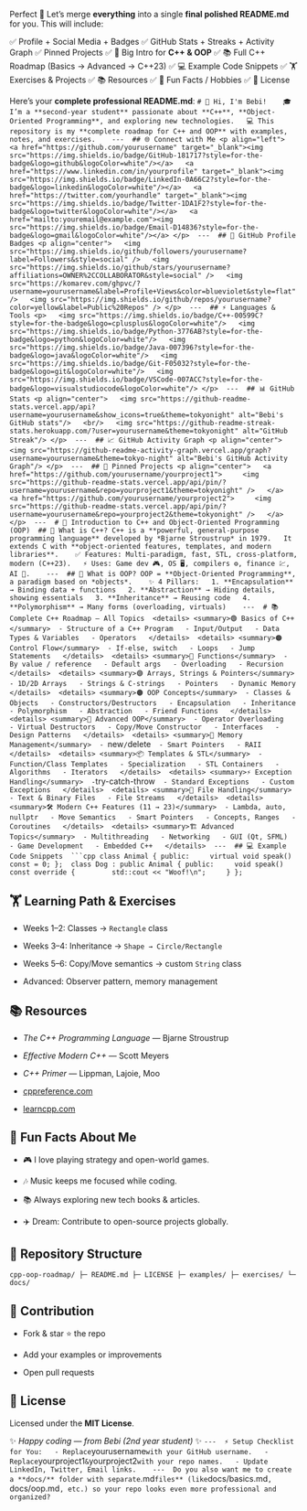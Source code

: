 Perfect 🎉 Let’s merge **everything** into a single **final polished README.md** for you. This will include:
 
✅ Profile + Social Media + Badges ✅ GitHub Stats + Streaks + Activity Graph ✅ Pinned Projects ✅ 🔹 Big Intro for **C++ & OOP** ✅ 📚 Full C++ Roadmap (Basics → Advanced → C++23) ✅ 💻 Example Code Snippets ✅ 🏋️ Exercises & Projects ✅ 📚 Resources ✅ 🎉 Fun Facts / Hobbies ✅ 📜 License
  
Here’s your **complete professional README.md**:
 `# 👋 Hi, I'm Bebi!    🎓 I’m a **second-year student** passionate about **C++**, **Object-Oriented Programming**, and exploring new technologies.   💻 This repository is my **complete roadmap for C++ and OOP** with examples, notes, and exercises.    ---  ## 🌐 Connect with Me <p align="left">   <a href="https://github.com/yourusername" target="_blank"><img src="https://img.shields.io/badge/GitHub-181717?style=for-the-badge&logo=github&logoColor=white"/></a>   <a href="https://www.linkedin.com/in/yourprofile" target="_blank"><img src="https://img.shields.io/badge/LinkedIn-0A66C2?style=for-the-badge&logo=linkedin&logoColor=white"/></a>   <a href="https://twitter.com/yourhandle" target="_blank"><img src="https://img.shields.io/badge/Twitter-1DA1F2?style=for-the-badge&logo=twitter&logoColor=white"/></a>   <a href="mailto:youremail@example.com"><img src="https://img.shields.io/badge/Email-D14836?style=for-the-badge&logo=gmail&logoColor=white"/></a> </p>  ---  ## 🏅 GitHub Profile Badges <p align="center">   <img src="https://img.shields.io/github/followers/yourusername?label=Followers&style=social" />   <img src="https://img.shields.io/github/stars/yourusername?affiliations=OWNER%2CCOLLABORATOR&style=social" />   <img src="https://komarev.com/ghpvc/?username=yourusername&label=Profile+Views&color=blueviolet&style=flat" />   <img src="https://img.shields.io/github/repos/yourusername?color=yellow&label=Public%20Repos" /> </p>  ---  ## ⚡ Languages & Tools <p>   <img src="https://img.shields.io/badge/C++-00599C?style=for-the-badge&logo=cplusplus&logoColor=white"/>   <img src="https://img.shields.io/badge/Python-3776AB?style=for-the-badge&logo=python&logoColor=white"/>   <img src="https://img.shields.io/badge/Java-007396?style=for-the-badge&logo=java&logoColor=white"/>   <img src="https://img.shields.io/badge/Git-F05032?style=for-the-badge&logo=git&logoColor=white"/>   <img src="https://img.shields.io/badge/VSCode-007ACC?style=for-the-badge&logo=visualstudiocode&logoColor=white"/> </p>  ---  ## 📊 GitHub Stats <p align="center">   <img src="https://github-readme-stats.vercel.app/api?username=yourusername&show_icons=true&theme=tokyonight" alt="Bebi's GitHub stats"/>   <br/>   <img src="https://github-readme-streak-stats.herokuapp.com/?user=yourusername&theme=tokyonight" alt="GitHub Streak"/> </p>  ---  ## 📈 GitHub Activity Graph <p align="center">   <img src="https://github-readme-activity-graph.vercel.app/graph?username=yourusername&theme=tokyo-night" alt="Bebi's GitHub Activity Graph"/> </p>  ---  ## 📌 Pinned Projects <p align="center">   <a href="https://github.com/yourusername/yourproject1">     <img src="https://github-readme-stats.vercel.app/api/pin/?username=yourusername&repo=yourproject1&theme=tokyonight" />   </a>   <a href="https://github.com/yourusername/yourproject2">     <img src="https://github-readme-stats.vercel.app/api/pin/?username=yourusername&repo=yourproject2&theme=tokyonight" />   </a> </p>  ---  # 📘 Introduction to C++ and Object-Oriented Programming (OOP)  ## 🔹 What is C++? C++ is a **powerful, general-purpose programming language** developed by *Bjarne Stroustrup* in 1979.   It extends C with **object-oriented features, templates, and modern libraries**.    ✅ Features: Multi-paradigm, fast, STL, cross-platform, modern (C++23).   ⚡ Uses: Game dev 🎮, OS 🖥, compilers ⚙️, finance 💹, AI 🤖.    ---  ## 🔹 What is OOP? OOP = **Object-Oriented Programming**, a paradigm based on *objects*.    ✨ 4 Pillars:   1. **Encapsulation** → Binding data + functions   2. **Abstraction** → Hiding details, showing essentials   3. **Inheritance** → Reusing code   4. **Polymorphism** → Many forms (overloading, virtuals)    ---  # 📚 Complete C++ Roadmap — All Topics  <details> <summary>🟢 Basics of C++</summary>  - Structure of a C++ Program   - Input/Output   - Data Types & Variables   - Operators   </details>  <details> <summary>🟠 Control Flow</summary>  - If-else, switch   - Loops   - Jump Statements   </details>  <details> <summary>🔵 Functions</summary>  - By value / reference   - Default args   - Overloading   - Recursion   </details>  <details> <summary>🟣 Arrays, Strings & Pointers</summary>  - 1D/2D Arrays   - Strings & C-strings   - Pointers   - Dynamic Memory   </details>  <details> <summary>🟤 OOP Concepts</summary>  - Classes & Objects   - Constructors/Destructors   - Encapsulation   - Inheritance   - Polymorphism   - Abstraction   - Friend Functions   </details>  <details> <summary>🔴 Advanced OOP</summary>  - Operator Overloading   - Virtual Destructors   - Copy/Move Constructor   - Interfaces   - Design Patterns   </details>  <details> <summary>🧠 Memory Management</summary>  - `new` / `delete`   - Smart Pointers   - RAII   </details>  <details> <summary>📦 Templates & STL</summary>  - Function/Class Templates   - Specialization   - STL Containers   - Algorithms   - Iterators   </details>  <details> <summary>⚡ Exception Handling</summary>  - `try-catch-throw`   - Standard Exceptions   - Custom Exceptions   </details>  <details> <summary>📝 File Handling</summary>  - Text & Binary Files   - File Streams   </details>  <details> <summary>🛠 Modern C++ Features (11 → 23)</summary>  - Lambda, auto, nullptr   - Move Semantics   - Smart Pointers   - Concepts, Ranges   - Coroutines   </details>  <details> <summary>🏗 Advanced Topics</summary>  - Multithreading   - Networking   - GUI (Qt, SFML)   - Game Development   - Embedded C++   </details>  ---  ## 💻 Example Code Snippets  ```cpp class Animal { public:     virtual void speak() const = 0; };  class Dog : public Animal { public:     void speak() const override {         std::cout << "Woof!\n";     } }; `  
## 🏋️ Learning Path & Exercises
 
 
- Weeks 1–2: Classes → `Rectangle` class
 
- Weeks 3–4: Inheritance → `Shape → Circle/Rectangle`
 
- Weeks 5–6: Copy/Move semantics → custom `String` class
 
- Advanced: Observer pattern, memory management
 

  
## 📚 Resources
 
 
- *The C++ Programming Language* — Bjarne Stroustrup
 
- *Effective Modern C++* — Scott Meyers
 
- *C++ Primer* — Lippman, Lajoie, Moo
 
- [cppreference.com](https://en.cppreference.com)
 
- [learncpp.com](https://www.learncpp.com)
 

  
## 🎉 Fun Facts About Me
 
 
- 🎮 I love playing strategy and open-world games.
 
- 🎶 Music keeps me focused while coding.
 
- 📚 Always exploring new tech books & articles.
 
- ✈️ Dream: Contribute to open-source projects globally.
 

  
## 📂 Repository Structure
 `cpp-oop-roadmap/ ├─ README.md ├─ LICENSE ├─ examples/ ├─ exercises/ └─ docs/ `  
## 🤝 Contribution
 
 
- Fork & star ⭐ the repo
 
- Add your examples or improvements
 
- Open pull requests
 

  
## 📜 License
 
Licensed under the **MIT License**.
  
✨ *Happy coding — from Bebi (2nd year student)* ✨
 ` ---  ⚡ Setup Checklist for You:   - Replace `yourusername` with your GitHub username.   - Replace `yourproject1` & `yourproject2` with your repo names.   - Update LinkedIn, Twitter, Email links.    ---  Do you also want me to create a **docs/** folder with separate `.md` files** (like `docs/basics.md`, `docs/oop.md`, etc.) so your repo looks even more professional and organized? `
